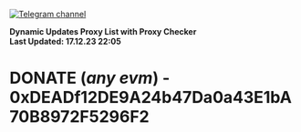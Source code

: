 [![Telegram channel](https://img.shields.io/endpoint?url=https://runkit.io/damiankrawczyk/telegram-badge/branches/master?url=https://t.me/n4z4v0d)](https://t.me/n4z4v0d) 

**Dynamic Updates Proxy List with Proxy Checker**  
**Last Updated: 17.12.23 22:05**

# DONATE (_any evm_) - 0xDEADf12DE9A24b47Da0a43E1bA70B8972F5296F2
